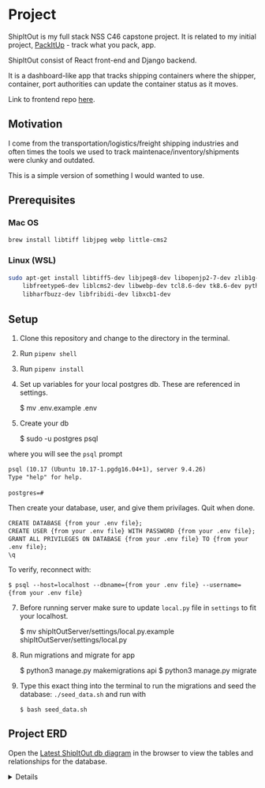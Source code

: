 # Project

ShipItOut is my full stack NSS C46 capstone project. It is related to my initial project, [PackItUp](https://github.com/CheoR/pack-it-up) - track what you pack, app.

ShipItOut consist of React front-end and Django backend.

It is a dashboard-like app that tracks shipping containers where the shipper, container, port authorities can update the container status as it moves.

Link to frontend repo [here](https://github.com/CheoR/shipItOut-client).

## Motivation

I come from the transportation/logistics/freight shipping industries and often times the tools we used to track maintenace/inventory/shipments were clunky and outdated.

This is a simple version of something I would wanted to use.

## Prerequisites

### Mac OS

```sh
brew install libtiff libjpeg webp little-cms2
```

### Linux (WSL)

```sh
sudo apt-get install libtiff5-dev libjpeg8-dev libopenjp2-7-dev zlib1g-dev \
    libfreetype6-dev liblcms2-dev libwebp-dev tcl8.6-dev tk8.6-dev python3-tk \
    libharfbuzz-dev libfribidi-dev libxcb1-dev
```

## Setup

1.  Clone this repository and change to the directory in the terminal.
2.  Run `pipenv shell`
3.  Run `pipenv install`
4.  Set up variables for your local postgres db. These are referenced in settings.

    $ mv .env.example .env

5.  Create your db

    $ sudo -u postgres psql

where you will see the `psql` prompt

    psql (10.17 (Ubuntu 10.17-1.pgdg16.04+1), server 9.4.26)
    Type "help" for help.

    postgres=#

Then create your database, user, and give them privilages. Quit when done.

    CREATE DATABASE {from your .env file};
    CREATE USER {from your .env file} WITH PASSWORD {from your .env file};
    GRANT ALL PRIVILEGES ON DATABASE {from your .env file} TO {from your .env file};
    \q

To verify, reconnect with:

    $ psql --host=localhost --dbname={from your .env file} --username={from your .env file}

7.  Before running server make sure to update `local.py` file in `settings` to fit your localhost.

    $ mv shipItOutServer/settings/local.py.example shipItOutServer/settings/local.py

8.  Run migrations and migrate for app

    $ python3 manage.py makemigrations api
    $ python3 manage.py migrate

9.  Type this exact thing into the terminal to run the migrations and seed the database: `./seed_data.sh` and run with

        $ bash seed_data.sh

## Project ERD

Open the [Latest ShipItOut db diagram](https://dbdiagram.io/d/60be3bdfb29a09603d1855af) in the browser to view the tables and relationships for the database.

<details>
  <img src="./assets/images/ShipItOut.png" alt="entity relationship diagram for Ship It Out database" />
</details>
